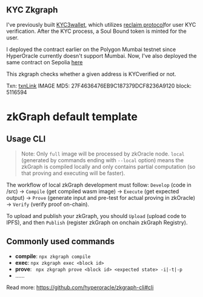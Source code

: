 ## KYC Zkgraph
I've previously built [KYC3wallet](https://devfolio.co/projects/kycwallet-d58a), which utilizes [reclaim protocol]([https://www.reclaimprotocol.org/)for user KYC verification. After the KYC process, a Soul Bound token is minted for the user. 

I deployed the contract earlier on the Polygon Mumbai testnet since HyperOracle currently doesn't support Mumbai. Now, I've also deployed the same contract on Sepolia [here](https://sepolia.etherscan.io/tx/0xc4ca66e93dbce46e60a7e2bc85a2e8060a8e95f63bd86f79606542ed803d4054)

This zkgraph checks whether a given address is KYCverified or not.

Txn: [txnLink]([url](https://sepolia.etherscan.io/tx/0x7dd0f5570767d870cd32ddd6e0fa141ae6d95906ec921fa07a1835846ed6a803))
IMAGE MD5: 27F4636476EB9C187379DCF8236A9120
block: 5116594

# zkGraph default template


## Usage CLI

> Note: Only `full` image will be processed by zkOracle node. `local` (generated by commands ending with `--local` option) means the zkGraph is compiled locally and only contains partial computation (so that proving and executing will be faster).

The workflow of local zkGraph development must follow: `Develop` (code in /src) -> `Compile` (get compiled wasm image) -> `Execute` (get expected output) -> `Prove` (generate input and pre-test for actual proving in zkOracle) -> `Verify` (verify proof on-chain).

To upload and publish your zkGraph, you should `Upload` (upload code to IPFS), and then `Publish` (register zkGraph on onchain zkGraph Registry).


## Commonly used commands

- **compile**: `npx zkgraph compile`
- **exec**: `npx zkgraph exec <block id>`
- **prove**: ` npx zkgraph prove <block id> <expected state> -i|-t|-p`  
- ……

Read more: https://github.com/hyperoracle/zkgraph-cli#cli
